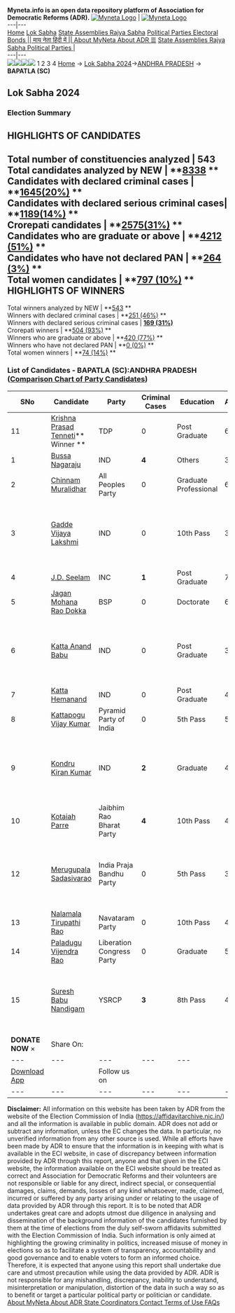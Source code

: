 **Myneta.info is an open data repository platform of Association for Democratic Reforms (ADR).**
[![Myneta Logo](https://www.myneta.info/lib/img/myneta-logo.png)](https://www.myneta.info/) | [![Myneta Logo](https://www.myneta.info/lib/img/adr-logo.png)](https://adrindia.org)  
---|---  
[Home](https://www.myneta.info/) [Lok Sabha](https://www.myneta.info/#ls "Lok Sabha") [ State Assemblies ](https://www.myneta.info/#sa "State Assemblies") [Rajya Sabha](https://www.myneta.info/#rs "Rajya Sabha") [Political Parties ](https://www.myneta.info/party "Political Parties") [ Electoral Bonds ](https://www.myneta.info/electoral_bonds "Electoral Bonds") [ || माय नेता हिंदी में || ](https://translate.google.co.in/translate?prev=hp&hl=en&js=y&u=www.myneta.info&sl=en&tl=hi&history_state0=) [ About MyNeta ](https://adrindia.org/content/about-myneta) [ About ADR ](https://adrindia.org/about-adr/who-we-are) [☰](javascript:void\(0\))
[ State Assemblies ](https://www.myneta.info/#sa "State Assemblies") [ Rajya Sabha ](https://www.myneta.info/#rs "Rajya Sabha") [ Political Parties ](https://www.myneta.info/party "Political Parties")
|   
---|---  
![](https://www.myneta.info/lib/img/banner/banner-1.png)![](https://www.myneta.info/lib/img/banner/banner-2.png)![](https://www.myneta.info/lib/img/banner/banner-3.png)![](https://www.myneta.info/lib/img/banner/banner-4.png)
1  2  3  4 
[Home](https://www.myneta.info/) → [Lok Sabha 2024](https://www.myneta.info/LokSabha2024/)→[ANDHRA PRADESH](https://www.myneta.info/LokSabha2024/index.php?action=show_constituencies&state_id=2) → **BAPATLA (SC)**
### 
## Lok Sabha 2024
###  Election Summary 
HIGHLIGHTS OF CANDIDATES  
---  
Total number of constituencies analyzed |  543   
Total candidates analyzed by NEW | **[8338](https://www.myneta.info/LokSabha2024/index.php?action=summary&subAction=candidates_analyzed&sort=candidate#summary) **  
Candidates with declared criminal cases | **[1645(20%)](https://www.myneta.info/LokSabha2024/index.php?action=summary&subAction=crime&sort=candidate#summary) **  
Candidates with declared serious criminal cases| **[1189(14%)](https://www.myneta.info/LokSabha2024/index.php?action=summary&subAction=serious_crime&sort=candidate#summary) **  
Crorepati candidates | **[2575(31%)](https://www.myneta.info/LokSabha2024/index.php?action=summary&subAction=crorepati&sort=candidate#summary) **  
Candidates who are graduate or above | **[4212 (51%)](https://www.myneta.info/LokSabha2024/index.php?action=summary&subAction=education&sort=candidate#summary) **  
Candidates who have not declared PAN | **[264 (3%)](https://www.myneta.info/LokSabha2024/index.php?action=summary&subAction=without_pan&sort=candidate#summary) **  
Total women candidates | **[797 (10%)](https://www.myneta.info/LokSabha2024/index.php?action=summary&subAction=women_candidate&sort=candidate#summary) **  
HIGHLIGHTS OF WINNERS  
---  
Total winners analyzed by NEW | **[543](https://www.myneta.info/LokSabha2024/index.php?action=summary&subAction=winner_analyzed&sort=candidate#summary) **  
Winners with declared criminal cases | **[251 (46%)](https://www.myneta.info/LokSabha2024/index.php?action=summary&subAction=winner_crime&sort=candidate#summary) **  
Winners with declared serious criminal cases | **[169 (31%)](https://www.myneta.info/LokSabha2024/index.php?action=summary&subAction=winner_serious_crime&sort=candidate#summary)**  
Crorepati winners | **[504 (93%)](https://www.myneta.info/LokSabha2024/index.php?action=summary&subAction=winner_crorepati&sort=candidate#summary) **  
Winners who are graduate or above | **[420 (77%)](https://www.myneta.info/LokSabha2024/index.php?action=summary&subAction=winner_education&sort=candidate#summary) **  
Winners who have not declared PAN | **[0 (0%)](https://www.myneta.info/LokSabha2024/index.php?action=summary&subAction=winner_without_pan&sort=candidate#summary) **  
Total women winners | **[74 (14%)](https://www.myneta.info/LokSabha2024/index.php?action=summary&subAction=winner_women&sort=candidate#summary) **  
### List of Candidates - BAPATLA (SC):ANDHRA PRADESH ([Comparison Chart of Party Candidates](https://www.myneta.info/LokSabha2024/comparisonchart.php?constituency_id=16))
SNo | Candidate| Party| Criminal Cases| Education| Age| Total Assets| Liabilities  
---|---|---|---|---|---|---|---  
11  | [Krishna Prasad Tenneti](https://www.myneta.info/LokSabha2024/candidate.php?candidate_id=5102)** Winner ** | TDP | 0 | Post Graduate| 64 | Rs 15,57,57,943 ~ 15 Crore+ | Rs 1,94,00,000 ~ 1 Crore+  
1  | [Bussa Nagaraju](https://www.myneta.info/LokSabha2024/candidate.php?candidate_id=6056) | IND | **4** | Others| 34 | Rs 11,15,600 ~ 11 Lacs+ | Rs 0 ~   
2  | [Chinnam Muralidhar](https://www.myneta.info/LokSabha2024/candidate.php?candidate_id=6055) | All Peoples Party | 0 | Graduate Professional| 67 | Rs 30,36,500 ~ 30 Lacs+ | Rs 0 ~   
3  | [Gadde Vijaya Lakshmi](https://www.myneta.info/LokSabha2024/candidate.php?candidate_id=6053) | IND | 0 | 10th Pass| 34 | ![](https://myneta.info/image_v2.php?myneta_folder=LokSabha2024&candidate_id=6053&col=ta) | ![](https://myneta.info/image_v2.php?myneta_folder=LokSabha2024&candidate_id=6053&col=lia)  
4  | [J.D. Seelam](https://www.myneta.info/LokSabha2024/candidate.php?candidate_id=5278) | INC | **1** | Post Graduate| 72 | Rs 27,69,54,926 ~ 27 Crore+ | Rs 1,03,20,039 ~ 1 Crore+  
5  | [Jagan Mohana Rao Dokka](https://www.myneta.info/LokSabha2024/candidate.php?candidate_id=6064) | BSP | 0 | Doctorate| 61 | Rs 30,00,000 ~ 30 Lacs+ | Rs 6,00,000 ~ 6 Lacs+  
6  | [Katta Anand Babu](https://www.myneta.info/LokSabha2024/candidate.php?candidate_id=6061) | IND | 0 | Post Graduate| 32 | ![](https://myneta.info/image_v2.php?myneta_folder=LokSabha2024&candidate_id=6061&col=ta) | ![](https://myneta.info/image_v2.php?myneta_folder=LokSabha2024&candidate_id=6061&col=lia)  
7  | [Katta Hemanand](https://www.myneta.info/LokSabha2024/candidate.php?candidate_id=6058) | IND | 0 | Post Graduate| 43 | Rs 9,86,500 ~ 9 Lacs+ | Rs 3,75,000 ~ 3 Lacs+  
8  | [Kattapogu Vijay Kumar](https://www.myneta.info/LokSabha2024/candidate.php?candidate_id=6065) | Pyramid Party of India | 0 | 5th Pass| 57 | Rs 11,71,500 ~ 11 Lacs+ | Rs 0 ~   
9  | [Kondru Kiran Kumar](https://www.myneta.info/LokSabha2024/candidate.php?candidate_id=6052) | IND | **2** | Graduate| 47 | ![](https://myneta.info/image_v2.php?myneta_folder=LokSabha2024&candidate_id=6052&col=ta) | ![](https://myneta.info/image_v2.php?myneta_folder=LokSabha2024&candidate_id=6052&col=lia)  
10  | [Kotaiah Parre](https://www.myneta.info/LokSabha2024/candidate.php?candidate_id=6062) | Jaibhim Rao Bharat Party | **4** | 10th Pass| 41 | Rs 1,70,000 ~ 1 Lacs+ | Rs 7,50,000 ~ 7 Lacs+  
12  | [Merugupala Sadasivarao](https://www.myneta.info/LokSabha2024/candidate.php?candidate_id=6059) | India Praja Bandhu Party | 0 | 5th Pass| 37 | ![](https://myneta.info/image_v2.php?myneta_folder=LokSabha2024&candidate_id=6059&col=ta) | ![](https://myneta.info/image_v2.php?myneta_folder=LokSabha2024&candidate_id=6059&col=lia)  
13  | [Nalamala Tirupathi Rao](https://www.myneta.info/LokSabha2024/candidate.php?candidate_id=6063) | Navataram Party | 0 | 10th Pass| 46 | Rs 2,000 ~ 2 Thou+ | Rs 0 ~   
14  | [Paladugu Vijendra Rao](https://www.myneta.info/LokSabha2024/candidate.php?candidate_id=6054) | Liberation Congress Party | 0 | Graduate| 58 | Rs 11,20,500 ~ 11 Lacs+ | Rs 2,80,000 ~ 2 Lacs+  
15  | [Suresh Babu Nandigam](https://www.myneta.info/LokSabha2024/candidate.php?candidate_id=5101) | YSRCP | **3** | 8th Pass| 46 | ![](https://myneta.info/image_v2.php?myneta_folder=LokSabha2024&candidate_id=5101&col=ta) | ![](https://myneta.info/image_v2.php?myneta_folder=LokSabha2024&candidate_id=5101&col=lia)  
|  **DONATE NOW** × |  Share On:  | [](https://api.whatsapp.com/send?text=https%3A%2F%2Fmyneta.info%2Fpunjab2022%2Findex.php%3Faction%3Dshow_constituencies%26state_id%3D19) | [](https://www.facebook.com/sharer/sharer.php?u=https%3A%2F%2Fmyneta.info%2Fpunjab2022%2Findex.php%3Faction%3Dshow_constituencies%26state_id%3D19) | [](https://twitter.com/share?url=https%3A%2F%2Fmyneta.info%2Fpunjab2022%2Findex.php%3Faction%3Dshow_constituencies%26state_id%3D19)  
---|---|---|---|---  
| [ Download App ](https://play.google.com/store/apps/details?id=com.webrosoft.myneta1&pcampaignid=pcampaignidMKT-Other-global-all-co-prtnr-py-PartBadge-Mar2515-1) | [](https://play.google.com/store/apps/details?id=com.webrosoft.myneta1&pcampaignid=pcampaignidMKT-Other-global-all-co-prtnr-py-PartBadge-Mar2515-1) |  Follow us on  | [](https://www.facebook.com/adrindia.org/) | [](https://twitter.com/adrspeaks) | [](https://groups.google.com/g/national-election-watch?hl=en&pli=1) | [](https://www.instagram.com/adrspeaks/) | [](https://www.youtube.com/user/adrspeaks) | [](https://sharechat.com/profile/adrspeaks)  
---|---|---|---|---|---|---|---|---  
**Disclaimer:** All information on this website has been taken by ADR from the website of the Election Commission of India (https://affidavitarchive.nic.in/) and all the information is available in public domain. ADR does not add or subtract any information, unless the EC changes the data. In particular, no unverified information from any other source is used. While all efforts have been made by ADR to ensure that the information is in keeping with what is available in the ECI website, in case of discrepancy between information provided by ADR through this report, anyone and that given in the ECI website, the information available on the ECI website should be treated as correct and Association for Democratic Reforms and their volunteers are not responsible or liable for any direct, indirect special, or consequential damages, claims, demands, losses of any kind whatsoever, made, claimed, incurred or suffered by any party arising under or relating to the usage of data provided by ADR through this report. It is to be noted that ADR undertakes great care and adopts utmost due diligence in analysing and dissemination of the background information of the candidates furnished by them at the time of elections from the duly self-sworn affidavits submitted with the Election Commission of India. Such information is only aimed at highlighting the growing criminality in politics, increased misuse of money in elections so as to facilitate a system of transparency, accountability and good governance and to enable voters to form an informed choice. Therefore, it is expected that anyone using this report shall undertake due care and utmost precaution while using the data provided by ADR. ADR is not responsible for any mishandling, discrepancy, inability to understand, misinterpretation or manipulation, distortion of the data in such a way so as to benefit or target a particular political party or politician or candidate. 
[ About MyNeta ](https://adrindia.org/content/about-myneta) [ About ADR ](https://adrindia.org/about-adr/who-we-are) [ State Coordinators ](https://adrindia.org/about-adr/state-coordinators) [ Contact ](https://adrindia.org/contact-us) [ Terms of Use ](https://adrindia.org/content/adr-terms-use) [ FAQs ](https://adrindia.org/content/faqs)
